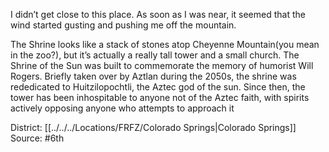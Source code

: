 I didn’t get close to this place. As soon as I was near, it seemed that the wind started gusting and pushing me off the mountain.

The Shrine looks like a stack of stones atop Cheyenne Mountain(you mean in the zoo?), but it’s actually a really tall tower and a small church. The Shrine of the Sun was built to commemorate the memory of humorist Will Rogers. Briefly taken over by Aztlan during the 2050s, the shrine was rededicated to Huitzilopochtli, the Aztec god of the sun. Since then, the tower has been inhospitable to anyone not of the Aztec faith, with spirits actively opposing anyone who attempts to approach it

District: [[../../../Locations/FRFZ/Colorado Springs|Colorado Springs]]
Source: #6th